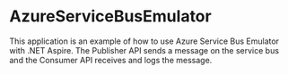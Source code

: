 # AzureServiceBusEmulator

This application is an example of how to use Azure Service Bus Emulator with .NET Aspire.
The Publisher API sends a message on the service bus and the Consumer API receives and logs the message.
